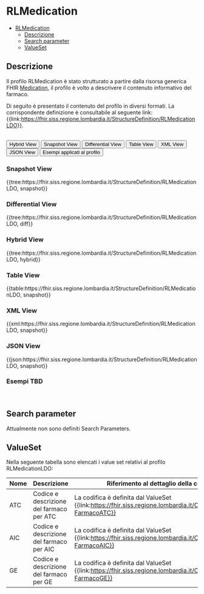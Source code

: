 # RLMedication

- [RLMedication](#RLMedication)
  - [Descrizione](#descrizione)
  - [Search parameter](#search-parameter)
  - [ValueSet](#valueset)


## Descrizione

Il profilo RLMedication è stato strutturato a partire dalla risorsa generica FHIR [Medication](https://hl7.org/fhir/r4/medication.html), il profilo è volto a descrivere il contenuto informativo del farmaco.

Di seguito è presentato il contenuto del profilo in diversi formati. La corrispondente definizione è consultabile al seguente link: {{link:https://fhir.siss.regione.lombardia.it/StructureDefinition/RLMedicationLDO}}.

<br>
<div class="tab">
  <button class="tablinks active" onclick="openTab(event, 'Hybrid View')">Hybrid View</button>
  <button class="tablinks" onclick="openTab(event, 'Snapshot View')">Snapshot View</button>
  <button class="tablinks" onclick="openTab(event, 'Differential View')">Differential View</button>
  <button class="tablinks" onclick="openTab(event, 'Table View')">Table View</button>
  <button class="tablinks" onclick="openTab(event, 'XML View')">XML View</button>
  <button class="tablinks" onclick="openTab(event, 'JSON View')">JSON View</button>
  <button class="tablinks" onclick="openTab(event, 'Esempi')">Esempi applicati al profilo</button>
</div>
<div id="Snapshot View" class="tabcontent">
  <h3>Snapshot View</h3>
{{tree:https://fhir.siss.regione.lombardia.it/StructureDefinition/RLMedicationLDO, snapshot}}
</div>

<div id="Differential View" class="tabcontent">
  <h3>Differential View</h3>
{{tree:https://fhir.siss.regione.lombardia.it/StructureDefinition/RLMedicationLDO, diff}}
</div>

<div id="Hybrid View" class="tabcontent"  style="display:block">
  <h3>Hybrid View</h3>
{{tree:https://fhir.siss.regione.lombardia.it/StructureDefinition/RLMedicationLDO, hybrid}}
</div>

<div id="Table View" class="tabcontent">
  <h3>Table View</h3>
{{table:https://fhir.siss.regione.lombardia.it/StructureDefinition/RLMedicationLDO, snapshot}}
</div>

<div id="XML View" class="tabcontent">
  <h3>XML View</h3>
{{xml:https://fhir.siss.regione.lombardia.it/StructureDefinition/RLMedicationLDO, snapshot}}
</div>

<div id="JSON View" class="tabcontent">
  <h3>JSON View</h3>
{{json:https://fhir.siss.regione.lombardia.it/StructureDefinition/RLMedicationLDO, snapshot}}
</div>

<div id="Esempi" class="tabcontent">
  <h3>Esempi TBD</h3>
<br>
</div>

<!-- ===================================================FINE SEZIONE=================================================== -->


## Search parameter

Attualmente non sono definiti Search Parameters.

<!-- ===================================================FINE SEZIONE=================================================== -->

## ValueSet
Nella seguente tabella sono elencati i value set relativi al profilo RLMedicationLDO:

| Nome | Descrizione | Riferimento al dettaglio della codifica |
|---|---|---|
| ATC | Codice e descrizione del farmaco per ATC |La codifica è definita dal ValueSet {{link:https://fhir.siss.regione.lombardia.it/CodeSystem/DDC-FarmacoATC}} |
| AIC | Codice e descrizione del farmaco per AIC |La codifica è definita dal ValueSet {{link:https://fhir.siss.regione.lombardia.it/CodeSystem/DDC-FarmacoAIC}} |
| GE | Codice e descrizione del farmaco per GE |La codifica è definita dal ValueSet {{link:https://fhir.siss.regione.lombardia.it/CodeSystem/DDC-FarmacoGE}} |
